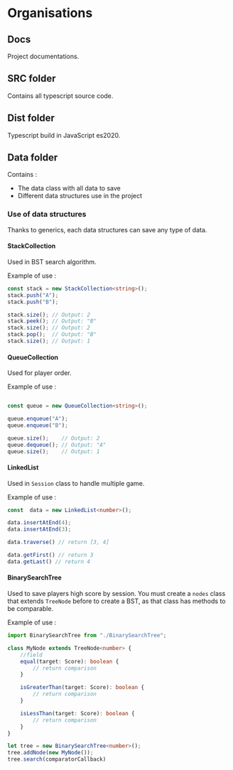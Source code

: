 # Organisations

## Docs

Project documentations.

## SRC folder

Contains all typescript source code.

## Dist folder

Typescript build in JavaScript es2020.

## Data folder

Contains :
- The data class with all data to save
- Different data structures use in the project

### Use of data structures

Thanks to generics, each data structures can save any type of data.

#### StackCollection

Used in BST search algorithm.

Example of use :
```typescript
const stack = new StackCollection<string>();
stack.push("A");
stack.push("B");

stack.size(); // Output: 2
stack.peek(); // Output: "B"
stack.size(); // Output: 2
stack.pop();  // Output: "B"
stack.size(); // Output: 1
```

#### QueueCollection

Used for player order.

Example of use :
```typescript

const queue = new QueueCollection<string>();

queue.enqueue("A");
queue.enqueue("B");

queue.size();    // Output: 2
queue.dequeue(); // Output: "A"
queue.size();    // Output: 1
```

#### LinkedList

Used in `Session` class to handle multiple game.

Example of use :
```typescript
const  data = new LinkedList<number>();

data.insertAtEnd(4);
data.insertAtEnd(3);

data.traverse() // return [3, 4]

data.getFirst() // return 3
data.getLast() // return 4
```

#### BinarySearchTree

Used to save players high score by session.
You must create a `nodes` class that extends `TreeNode` before to create a BST, as that class has methods to be comparable.

Example of use :

```typescript
import BinarySearchTree from "./BinarySearchTree";

class MyNode extends TreeNode<number> {
    //field
    equal(target: Score): boolean {
        // return comparison
    }

    isGreaterThan(target: Score): boolean {
        // return comparison
    }

    isLessThan(target: Score): boolean {
        // return comparison
    }
}

let tree = new BinarySearchTree<number>();
tree.addNode(new MyNode());
tree.search(comparatorCallback)
```
